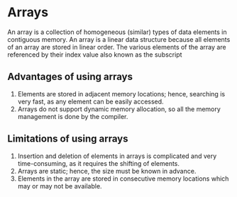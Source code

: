 # Arrays

An array is a collection of homogeneous (similar) types of data elements in
contiguous memory. An array is a linear data structure because all elements of an
array are stored in linear order. The various elements of the array are referenced
by their index value also known as the subscript

## Advantages of using arrays
1. Elements are stored in adjacent memory locations; hence, searching is very
fast, as any element can be easily accessed.
2. Arrays do not support dynamic memory allocation, so all the memory
management is done by the compiler.

## Limitations of using arrays
1. Insertion and deletion of elements in arrays is complicated and very time-consuming, as it requires the shifting of elements.
2. Arrays are static; hence, the size must be known in advance.
3. Elements in the array are stored in consecutive memory locations which may
or may not be available.